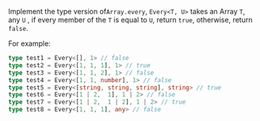 Implement the type version of`Array.every`, `Every<T, U>` takes an Array `T`, any `U` , if every member of the `T` is equal to `U`, return `true`, otherwise, return `false`.

For example:

```ts
type test1 = Every<[], 1> // false
type test2 = Every<[1, 1, 1], 1> // true
type test3 = Every<[1, 1, 2], 1> // false
type test4 = Every<[1, 1, number], 1> // false
type test5 = Every<[string, string, string], string> // true
type test6 = Every<[1 | 2,  1], 1 | 2> // false
type test7 = Every<[1 | 2,  1 | 2], 1 | 2> // true
type test8 = Every<[1, 1, 1], any> // false
```
